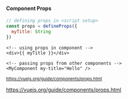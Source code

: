 #### Component Props

```js
// defining props in <script setup>
const props = defineProps({
  myTitle: String
})
```

```vue
<!-- using props in component -->
<div>{{ myTitle }}</div>
```

```vue
<!-- passing props from other components -->
<MyComponent my-title="Hello" />
```

<small>

https://vuejs.org/guide/components/props.html

</small>

<aside class="notes">

https://vuejs.org/guide/components/props.html

</aside>
